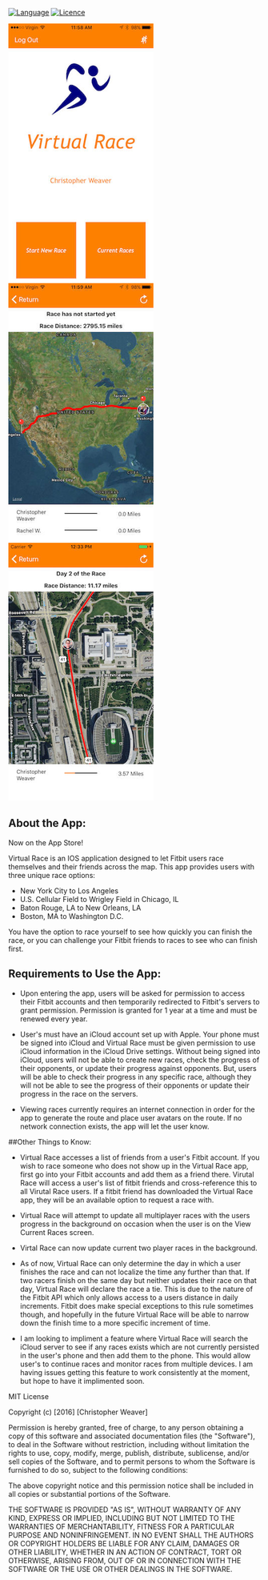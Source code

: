 
[![Language](https://img.shields.io/badge/Swift-3.0-orange.svg?style=flat)](https://swift.org)
[![Licence](https://img.shields.io/dub/l/vibe-d.svg?maxAge=2592000)](https://opensource.org/licenses/MIT)

![PinController. Location](https://github.com/crweaver225/Virtual-Race/blob/master/screenshots/p1.jpg)
![PinController. Location](https://github.com/crweaver225/Virtual-Race/blob/master/screenshots/p2.jpg)
![PinController. Location](https://github.com/crweaver225/Virtual-Race/blob/master/screenshots/p3.jpg)

## About the App:

Now on the App Store!

Virtual Race is an IOS application designed to let Fitbit users race themselves and their friends across the map. This app provides users with three unique race options:

- New York City to Los Angeles
- U.S. Cellular Field to Wrigley Field in Chicago, IL
- Baton Rouge, LA to New Orleans, LA
- Boston, MA to Washington D.C.

You have the option to race yourself to see how quickly you can finish the race, or you can challenge your Fitbit friends to races to see who can finish first. 


## Requirements to Use the App:

- Upon entering the app, users will be asked for permission to access their Fitbit accounts and then temporarily redirected to Fitbit's servers to grant permission. Permission is granted for 1 year at a time and must be renewed every year.

- User's must have an iCloud account set up with Apple. Your phone must be signed into iCloud and Virtual Race must be given permission to use iCloud information in the iCloud Drive settings. Without being signed into iCloud, users will not be able to create new races, check the progress of their opponents, or update their progress against opponents. But, users will be able to check their progress in any specific race, although they will not be able to see the progress of their opponents or update their progress in the race on the servers. 

- Viewing races currently requires an internet connection in order for the app to generate the route and place user avatars on the route. If no network connection exists, the app will let the user know. 


##Other Things to Know:


- Virtual Race accesses a list of friends from a user's Fitbit account. If you wish to race someone who does not show up in the Virtual Race app, first go into your Fitbit accounts and add them as a friend there. Virutal Race will access a user's list of fitbit friends and cross-reference this to all Virutal Race users. If a fitbit friend has downloaded the Virtual Race app, they will be an available option to request a race with. 

- Virtual Race will attempt to update all multiplayer races with the users progress in the background on occasion when the user is on the View Current Races screen. 

- Virtal Race can now update current two player races in the background. 

- As of now, Virtual Race can only determine the day in which a user finishes the race and can not localize the time any further than that. If two racers finish on the same day but neither updates their race on that day, Virtual Race will declare the race a tie. This is due to the nature of the Fitbit API which only allows access to a users distance in daily increments. Fitbit does make special exceptions to this rule sometimes though, and hopefully in the future Virtual Race will be able to narrow down the finish time to a more specific increment of time. 

- I am looking to impliment a feature where Virtual Race will search the iCloud server to see if any races exists which are not currently persisted in the user's phone and then add them to the phone. This would allow user's to continue races and monitor races from multiple devices. I am having issues getting this feature to work consistently at the moment, but hope to have it implimented soon.  

MIT License

Copyright (c) [2016] [Christopher Weaver]

Permission is hereby granted, free of charge, to any person obtaining a copy
of this software and associated documentation files (the "Software"), to deal
in the Software without restriction, including without limitation the rights
to use, copy, modify, merge, publish, distribute, sublicense, and/or sell
copies of the Software, and to permit persons to whom the Software is
furnished to do so, subject to the following conditions:

The above copyright notice and this permission notice shall be included in all
copies or substantial portions of the Software.

THE SOFTWARE IS PROVIDED "AS IS", WITHOUT WARRANTY OF ANY KIND, EXPRESS OR
IMPLIED, INCLUDING BUT NOT LIMITED TO THE WARRANTIES OF MERCHANTABILITY,
FITNESS FOR A PARTICULAR PURPOSE AND NONINFRINGEMENT. IN NO EVENT SHALL THE
AUTHORS OR COPYRIGHT HOLDERS BE LIABLE FOR ANY CLAIM, DAMAGES OR OTHER
LIABILITY, WHETHER IN AN ACTION OF CONTRACT, TORT OR OTHERWISE, ARISING FROM,
OUT OF OR IN CONNECTION WITH THE SOFTWARE OR THE USE OR OTHER DEALINGS IN THE
SOFTWARE.
